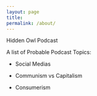 ```yaml
---
layout: page
title: 
permalink: /about/
---
```


Hidden Owl Podcast

A list of Probable Podcast Topics:

- Social Medias

- Communism vs Capitalism

- Consumerism


